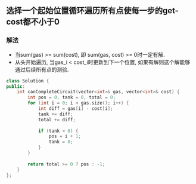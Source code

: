 ## 选择一个起始位置循环遍历所有点使每一步的get-cost都不小于0
### 解法
- 当sum(gas) >= sum(cost), 即 sum(gas, cost) >= 0时一定有解.
- 从头开始遍历, 当gas_i < cost_i时更新到下一个位置, 如果有解则这个解能够通过后续所有点的测验.
```c++
class Solution {
public:
    int canCompleteCircuit(vector<int>& gas, vector<int>& cost) {
        int pos = 0, tank = 0, total = 0;
        for (int i = 0; i < gas.size(); i++) {
            int diff = gas[i] - cost[i];
            tank += diff;
            total += diff;
            
            if (tank < 0) {
                pos = i + 1;
                tank = 0;
            }
        }
        
        return total >= 0 ? pos : -1;
    }
};
```